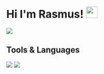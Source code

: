 # Hi I'm Rasmus! <img src="https://raw.githubusercontent.com/MartinHeinz/MartinHeinz/master/wave.gif" width="30px"> 

<img align="center" src="https://github-readme-stats.vercel.app/api/?username=rasmus-ob&theme=tokyonight" />



## Tools & Languages

![](https://img.shields.io/badge/Editor-VsCode-informational?style=flat&logo=&logoColor=white&color=45648C&labelColor=2F3D59)
![](https://img.shields.io/badge/Code-Javascript-informational?style=flat&logo=&logoColor=white&color=45648C&labelColor=2F3D59)
